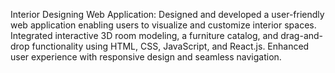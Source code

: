 
Interior Designing Web Application: Designed and developed a user-friendly web application enabling users to visualize and customize interior spaces. Integrated interactive 3D room modeling, a furniture catalog, and drag-and-drop functionality using HTML, CSS, JavaScript, and React.js. Enhanced user experience with responsive design and seamless navigation.
